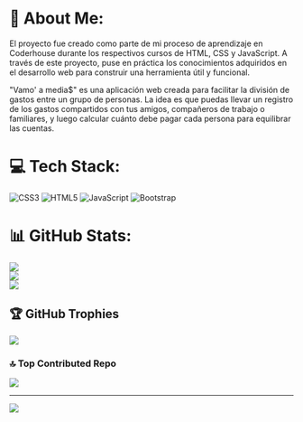 # 💫 About Me:
El proyecto fue creado como parte de mi proceso de aprendizaje en Coderhouse durante los respectivos cursos de HTML, CSS y JavaScript. 
A través de este proyecto, puse en práctica los conocimientos adquiridos en el desarrollo web para construir una herramienta útil y funcional.

"Vamo' a media$" es una aplicación web creada para facilitar la división de gastos entre un grupo de personas. 
La idea es que puedas llevar un registro de los gastos compartidos con tus amigos, compañeros de trabajo o familiares, y luego calcular cuánto debe pagar cada persona para equilibrar las cuentas.


# 💻 Tech Stack:
![CSS3](https://img.shields.io/badge/css3-%231572B6.svg?style=for-the-badge&logo=css3&logoColor=white) ![HTML5](https://img.shields.io/badge/html5-%23E34F26.svg?style=for-the-badge&logo=html5&logoColor=white) ![JavaScript](https://img.shields.io/badge/javascript-%23323330.svg?style=for-the-badge&logo=javascript&logoColor=%23F7DF1E) ![Bootstrap](https://img.shields.io/badge/bootstrap-%23563D7C.svg?style=for-the-badge&logo=bootstrap&logoColor=white)
# 📊 GitHub Stats:
![](https://github-readme-stats.vercel.app/api?username=DiegoG379&theme=react&hide_border=false&include_all_commits=true&count_private=true)<br/>
![](https://github-readme-streak-stats.herokuapp.com/?user=DiegoG379&theme=react&hide_border=false)<br/>
![](https://github-readme-stats.vercel.app/api/top-langs/?username=DiegoG379&theme=react&hide_border=false&include_all_commits=true&count_private=true&layout=compact)

## 🏆 GitHub Trophies
![](https://github-profile-trophy.vercel.app/?username=DiegoG379&theme=buddhism&no-frame=false&no-bg=true&margin-w=4)

### 🔝 Top Contributed Repo
![](https://github-contributor-stats.vercel.app/api?username=DiegoG379&limit=5&theme=buddhism&combine_all_yearly_contributions=true)

---
[![](https://visitcount.itsvg.in/api?id=DiegoG379&icon=2&color=0)](https://visitcount.itsvg.in)

<!-- Proudly created with GPRM ( https://gprm.itsvg.in ) -->
